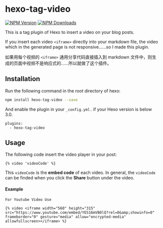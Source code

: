 # hexo-tag-video

[![NPM Version][npm-image]][npm-url]
[![NPM Downloads][downloads-image]][downloads-url]

This is a tag plugin of Hexo to insert a video on your blog posts.

If you insert each video `<iframe>` directly into your markdown file, the video which in the generated page is not responsive......so I made this plugin.

如果用每个视频的 `<iframe>` 通用分享代码直接插入到 markdown 文件中，则生成的页面中视频不是响应式的……所以就做了这个插件。

## Installation

Run the following command in the root directory of hexo:

```sh
npm install hexo-tag-video --save
```

And enable the plugin in your `_config.yml.` if your Hexo version is below 3.0.

```
plugins:
  - hexo-tag-video
```

## Usage

The following code insert the video player in your post:

```
{% video 'videoCode' %}
```

This `videoCode` is the **embed code** of each video. In general, the `videoCode` can be finded when you click the **Share** button under the video.

#### Example
`For Youtube Video Use`
```
{% video <iframe width="560" height="315" src="https://www.youtube.com/embed/YES16mVB0lQ?rel=0&amp;showinfo=0" frameborder="0" gesture="media" allow="encrypted-media" allowfullscreen></iframe> %}
```



[npm-image]: https://img.shields.io/npm/v/hexo-tag-video.svg
[npm-url]: https://npmjs.org/package/hexo-tag-video
[downloads-image]: https://img.shields.io/npm/dm/hexo-tag-video.svg
[downloads-url]: https://npmjs.org/package/hexo-tag-video
